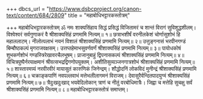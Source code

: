 +++
dbcs_url = "https://www.dsbcproject.org/canon-text/content/684/2809"
title = "महाबोधिभट्टारकस्तोत्रम्"

+++
महाबोधिभट्टारकस्तोत्रम्
ॐ नमः शाक्यसिंहाय
सिद्धं प्रसिद्धं विजितामरं च शान्तं विरागं सुविशुद्धशीलम्। 
विश्वेश्वरं सर्वगुणाकरं वै श्रीशाक्यसिंहं प्रणमामि नित्यम्॥ १॥
छत्राभशीर्षं वरनीलकेशं चोर्णासुशोभं हि महाललाटम्। 
नीलोत्पलाभं नयनं विशालं श्रीशाक्यसिंहं प्रणमामि नित्यम्॥ २॥
उत्तुङ्गनासं भरपीनगण्डं बिम्बौष्ठकल्पं मृगराजवक्षसम्। 
उत्तप्तहेमाभसुवर्णवर्णं श्रीशाक्यसिंहं प्रणमामि नित्यम्॥ ३॥
पायोधकोषं शुभकर्णशोभं गण्डस्त्रिरेखावरचैलभूषम्। 
प्राजानुबाहुं द्विपनासकल्पं श्रीशाक्यसिंहं प्रणमामि नित्यम्॥ ४॥
विचित्रपुष्पैर्नरयाक्षमानं श्रीवत्सभद्रद्विगणोपयुक्तम्। 
अशीतिसुव्यञ्जनगात्रशोभं श्रीशाक्यसिंहं प्रणमामि नित्यम्॥ ५॥
शास्तारमग्र्यं नरवीरवीरं मायासुतं कारुणिकं जिनेन्द्रम्। 
शौद्धोदनिं लोकविदं मुनीन्द्रं श्रीशाक्यसिंहं प्रणमामि नित्यम्॥ ६॥
चक्राङ्कपाणिं नवपल्लवाभं मत्तेभलीलागमनं विराजम्। 
देवासुरैर्वन्दितपादयुग्मं श्रीशाक्यसिंहं प्रणमामि नित्यम्॥ ७॥
त्रैदुःखदुःखाद् भयवेदिलोकान् त्राणं च नीतुं वरबोधिमात्रैः। 
जिह्वा च मत्तेहि सुचक्षु सर्वं श्रीशाक्यसिंहं प्रणमामि नित्यम्॥ ८॥
महाबोधिभट्टारकस्तोत्रं समाप्तम्।
